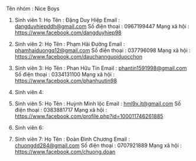 ﻿Tên nhóm : Nice Boys

1. Sinh viên 1:
    Họ Tên : Đặng Duy Hiệp
    Email : dangduyhiepddh@gmail.com
    Số điện thoại : 0967199447 
    Mạng xã hội : https://www.facebook.com/dangduyhiep98
2. Sinh viên 2:
    Họ Tên : Phạm Hải Đường
    Email : phamhaiduongq12@gmail.com
    Số điện thoại : 037796098 
    Mạng xã hội : https://www.facebook.com/dauchannguoiduocchon
3. Sinh viên 3:
    Họ Tên : Phan Hữu Tín
    Email : phantin1591998@gmail.com
    Số điện thoại : 0334131100
    Mạng xã hội : https://www.facebook.com/phanhuutin98
4. Sinh viên 4:
5. Sinh viên 5:
    Họ Tên : Huỳnh Minh lộc
    Email : hml9x.it@gmail.com
    Số điện thoại : 0383881717
    Mạng xã hội : https://www.facebook.com/profile.php?id=100011746261885
    
6. Sinh viên 6:
7. Sinh viên 7:
	Họ Tên : Đoàn Đình Chương
    Email : chuongdd284@gmail.com
    Số điện thoại : 0707921889 
    Mạng xã hội : https://www.facebook.com/chuong.doan
